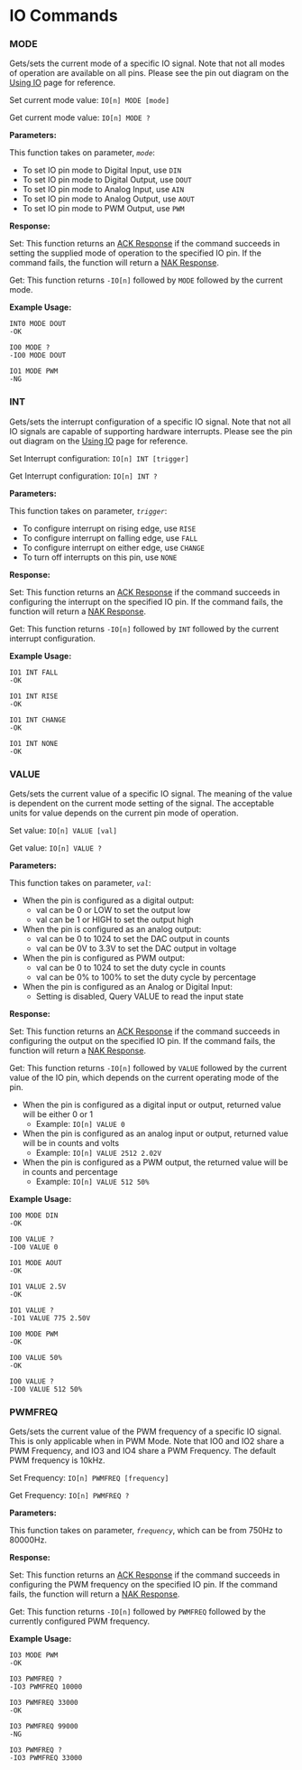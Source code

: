 # IO Commands

### MODE

Gets/sets the current mode of a specific IO signal. Note that not all modes of operation are available on all pins. Please see the pin out diagram on the [Using IO](https://support.binho.io/user-guide/using-the-device/using-io) page for reference.

Set current mode value: `IO[n] MODE [mode]`

Get current mode value: `IO[n] MODE ?`

**Parameters:**

This function takes on parameter, _`mode`_:

* To set IO pin mode to Digital Input, use `DIN`
* To set IO pin mode to Digital Output, use `DOUT`
* To set IO pin mode to Analog Input, use `AIN`
* To set IO pin mode to Analog Output, use `AOUT`
* To set IO pin mode to PWM Output, use `PWM`

**Response:**

Set: This function returns an [ACK Response](https://support.binho.io/user-guide/using-the-device/receiving-responses#ack-response) if the command succeeds in setting the supplied mode of operation to the specified IO pin. If the command fails, the function will return a [NAK Response](https://support.binho.io/user-guide/using-the-device/receiving-responses#nak-response).

Get: This function returns `-IO[n]` followed by `MODE` followed by the current mode.

**Example Usage:**

```
INT0 MODE DOUT
-OK

IO0 MODE ?
-IO0 MODE DOUT

IO1 MODE PWM
-NG
```

### INT

Gets/sets the interrupt configuration of a specific IO signal. Note that not all IO signals are capable of supporting hardware interrupts. Please see the pin out diagram on the [Using IO](https://support.binho.io/user-guide/using-the-device/using-io) page for reference.

Set Interrupt configuration: `IO[n] INT [trigger]`

Get Interrupt configuration: `IO[n] INT ?`

**Parameters:**

This function takes on parameter, _`trigger`_:

* To configure interrupt on rising edge, use `RISE`
* To configure interrupt on falling edge, use `FALL`
* To configure interrupt on either edge, use `CHANGE`
* To turn off interrupts on this pin, use `NONE`

**Response:**

Set: This function returns an [ACK Response](https://support.binho.io/user-guide/using-the-device/receiving-responses#ack-response) if the command succeeds in configuring the interrupt on the specified IO pin. If the command fails, the function will return a [NAK Response](https://support.binho.io/user-guide/using-the-device/receiving-responses#nak-response).

Get: This function returns `-IO[n]` followed by `INT` followed by the current interrupt configuration.

**Example Usage:**

```
IO1 INT FALL
-OK

IO1 INT RISE
-OK

IO1 INT CHANGE
-OK

IO1 INT NONE
-OK
```

### VALUE

Gets/sets the current value of a specific IO signal. The meaning of the value is dependent on the current mode setting of the signal. The acceptable units for value depends on the current pin mode of operation.&#x20;

Set value: `IO[n] VALUE [val]`

Get value: `IO[n] VALUE ?`

**Parameters:**

This function takes on parameter, _`val`_:

* When the pin is configured as a digital output:
  * val can be 0 or LOW to set the output low
  * val can be 1 or HIGH to set the output high
* When the pin is configured as an analog output:
  * val can be 0 to 1024 to set the DAC output in counts
  * val can be 0V to 3.3V to set the DAC output in voltage
* When the pin is configured as PWM output:
  * val can be 0 to 1024 to set the duty cycle in counts
  * val can be 0% to 100% to set the duty cycle by percentage
* When the pin is configured as an Analog or Digital Input:
  * Setting is disabled, Query VALUE to read the input state

**Response:**

Set: This function returns an [ACK Response](https://support.binho.io/user-guide/using-the-device/receiving-responses#ack-response) if the command succeeds in configuring the output on the specified IO pin. If the command fails, the function will return a [NAK Response](https://support.binho.io/user-guide/using-the-device/receiving-responses#nak-response).

Get: This function returns `-IO[n]` followed by `VALUE` followed by the current value of the IO pin, which depends on the current operating mode of the pin.

* When the pin is configured as a digital input or output, returned value will be either 0 or 1
  * Example: `IO[n] VALUE 0`
* When the pin is configured as an analog input or output, returned value will be in counts and volts
  * Example: `IO[n] VALUE 2512 2.02V`
* When the pin is configured as a PWM output, the returned value will be in counts and percentage
  * Example: `IO[n] VALUE 512 50%`

**Example Usage:**

```
IO0 MODE DIN
-OK

IO0 VALUE ?
-IO0 VALUE 0

IO1 MODE AOUT
-OK

IO1 VALUE 2.5V
-OK

IO1 VALUE ?
-IO1 VALUE 775 2.50V

IO0 MODE PWM
-OK

IO0 VALUE 50%
-OK

IO0 VALUE ?
-IO0 VALUE 512 50%
```

### PWMFREQ

Gets/sets the current value of the PWM frequency of a specific IO signal. This is only applicable when in PWM Mode. Note that IO0 and IO2 share a PWM Frequency, and IO3 and IO4 share a PWM Frequency. The default PWM frequency is 10kHz.

Set Frequency: `IO[n] PWMFREQ [frequency]`

Get Frequency: `IO[n] PWMFREQ ?`

**Parameters:**

This function takes on parameter, _`frequency`_, which can be from 750Hz to 80000Hz.

**Response:**

Set: This function returns an [ACK Response](https://support.binho.io/user-guide/using-the-device/receiving-responses#ack-response) if the command succeeds in configuring the PWM frequency on the specified IO pin. If the command fails, the function will return a [NAK Response](https://support.binho.io/user-guide/using-the-device/receiving-responses#nak-response).

Get: This function returns `-IO[n]` followed by `PWMFREQ` followed by the currently configured PWM frequency.

**Example Usage:**

```
IO3 MODE PWM
-OK

IO3 PWMFREQ ?
-IO3 PWMFREQ 10000

IO3 PWMFREQ 33000
-OK

IO3 PWMFREQ 99000
-NG

IO3 PWMFREQ ?
-IO3 PWMFREQ 33000
```
